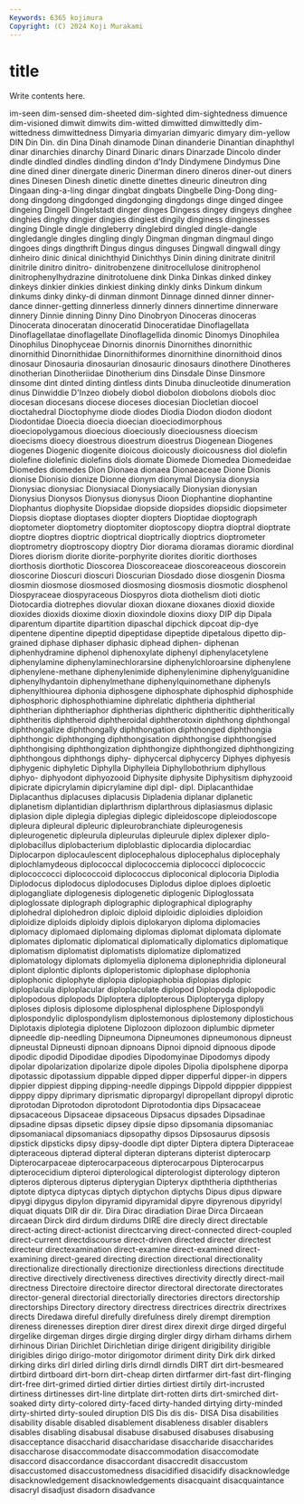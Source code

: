 ```yaml
---
Keywords: 6365 kojimura
Copyright: (C) 2024 Koji Murakami
---
```


# title

Write contents here.



im-seen
dim-sensed dim-sheeted dim-sighted dim-sightedness dimuence dim-visioned dimwit dimwits dim-witted dimwitted
dimwittedly dim-wittedness dimwittedness Dimyaria dimyarian dimyaric dimyary dim-yellow DIN Din
Din. din Dina Dinah dinamode Dinan dinanderie Dinantian dinaphthyl dinar
dinarchies dinarchy Dinard Dinaric dinars Dinarzade Dincolo dinder dindle dindled
dindles dindling dindon d'Indy Dindymene Dindymus Dine dine dined diner
dinergate dineric Dinerman dinero dineros diner-out diners dines Dinesen Dinesh
dinetic dinette dinettes dineuric dineutron ding Dingaan ding-a-ling dingar dingbat
dingbats Dingbelle Ding-Dong ding-dong dingdong dingdonged dingdonging dingdongs dinge dinged
dingee dingeing Dingell Dingelstadt dinger dinges Dingess dingey dingeys dinghee
dinghies dinghy dingier dingies dingiest dingily dinginess dinginesses dinging Dingle
dingle dingleberry dinglebird dingled dingle-dangle dingledangle dingles dingling dingly Dingman
dingman dingmaul dingo dingoes dings dingthrift Dingus dingus dinguses Dingwall
dingwall dingy dinheiro dinic dinical dinichthyid Dinichthys Dinin dining dinitrate
dinitril dinitrile dinitro dinitro- dinitrobenzene dinitrocellulose dinitrophenol dinitrophenylhydrazine dinitrotoluene dink
Dinka Dinkas dinked dinkey dinkeys dinkier dinkies dinkiest dinking dinkly
dinks Dinkum dinkum dinkums dinky dinky-di dinman dinmont Dinnage dinned
dinner dinner-dance dinner-getting dinnerless dinnerly dinners dinnertime dinnerware dinnery Dinnie
dinning Dinny Dino Dinobryon Dinoceras dinoceras Dinocerata dinoceratan dinoceratid Dinoceratidae
Dinoflagellata Dinoflagellatae dinoflagellate Dinoflagellida dinomic Dinomys Dinophilea Dinophilus Dinophyceae Dinornis
dinornis Dinornithes dinornithic dinornithid Dinornithidae Dinornithiformes dinornithine dinornithoid dinos dinosaur
Dinosauria dinosaurian dinosauric dinosaurs dinothere Dinotheres dinotherian Dinotheriidae Dinotherium dins
Dinsdale Dinse Dinsmore dinsome dint dinted dinting dintless dints Dinuba
dinucleotide dinumeration dinus Dinwiddie D'Inzeo diobely diobol diobolon diobolons diobols
dioc diocesan diocesans diocese dioceses diocesian Diocletian diocoel dioctahedral Dioctophyme
diode diodes Diodia Diodon diodon diodont Diodontidae Dioecia dioecia dioecian
dioeciodimorphous dioeciopolygamous dioecious dioeciously dioeciousness dioecism dioecisms dioecy dioestrous dioestrum
dioestrus Diogenean Diogenes diogenes Diogenic diogenite dioicous dioicously dioicousness diol
diolefin diolefine diolefinic diolefins diols diomate Diomede Diomedea Diomedeidae Diomedes
diomedes Dion Dionaea dionaea Dionaeaceae Dione Dionis dionise Dionisio dionize
Dionne dionym dionymal Dionysia dionysia Dionysiac dionysiac Dionysiacal Dionysiacally Dionysian
dionysian Dionysius Dionysos Dionysus dionysus Dioon Diophantine diophantine Diophantus diophysite
Diopsidae diopside diopsides diopsidic diopsimeter Diopsis dioptase dioptases diopter diopters
Dioptidae dioptograph dioptometer dioptometry dioptomiter dioptoscopy dioptra dioptral dioptrate dioptre
dioptres dioptric dioptrical dioptrically dioptrics dioptrometer dioptrometry dioptroscopy dioptry Dior
diorama dioramas dioramic diordinal Diores diorism diorite diorite-porphyrite diorites dioritic
diorthoses diorthosis diorthotic Dioscorea Dioscoreaceae dioscoreaceous dioscorein dioscorine Dioscuri dioscuri
Dioscurian Diosdado diose diosgenin Diosma diosmin diosmose diosmosed diosmosing diosmosis
diosmotic diosphenol Diospyraceae diospyraceous Diospyros diota diothelism dioti diotic Diotocardia
diotrephes diovular dioxan dioxane dioxanes dioxid dioxide dioxides dioxids dioxime
dioxin dioxindole dioxins dioxy DIP dip Dipala diparentum dipartite dipartition
dipaschal dipchick dipcoat dip-dye dipentene dipentine dipeptid dipeptidase dipeptide dipetalous
dipetto dip-grained diphase diphaser diphasic diphead diphen- diphenan diphenhydramine diphenol
diphenoxylate diphenyl diphenylacetylene diphenylamine diphenylaminechlorarsine diphenylchloroarsine diphenylene diphenylene-methane diphenylenimide diphenylenimine
diphenylguanidine diphenylhydantoin diphenylmethane diphenylquinomethane diphenyls diphenylthiourea diphonia diphosgene diphosphate diphosphid
diphosphide diphosphoric diphosphothiamine diphrelatic diphtheria diphtherial diphtherian diphtheriaphor diphtherias diphtheric
diphtheritic diphtheritically diphtheritis diphtheroid diphtheroidal diphtherotoxin diphthong diphthongal diphthongalize diphthongally
diphthongation diphthonged diphthongia diphthongic diphthonging diphthongisation diphthongise diphthongised diphthongising diphthongization
diphthongize diphthongized diphthongizing diphthongous diphthongs diphy- diphycercal diphycercy Diphyes diphyesis
diphygenic diphyletic Diphylla Diphylleia Diphyllobothrium diphyllous diphyo- diphyodont diphyozooid Diphysite
diphysite Diphysitism diphyzooid dipicrate dipicrylamin dipicrylamine dipl dipl- dipl. Diplacanthidae
Diplacanthus diplacuses diplacusis Dipladenia diplanar diplanetic diplanetism diplantidian diplarthrism diplarthrous
diplasiasmus diplasic diplasion diple diplegia diplegias diplegic dipleidoscope dipleiodoscope dipleura
dipleural dipleuric dipleurobranchiate dipleurogenesis dipleurogenetic dipleurula dipleurulas dipleurule diplex diplexer
diplo- diplobacillus diplobacterium diploblastic diplocardia diplocardiac Diplocarpon diplocaulescent diplocephalous diplocephalus
diplocephaly diplochlamydeous diplococcal diplococcemia diplococci diplococcic diplococcocci diplococcoid diplococcus diploconical
diplocoria Diplodia Diplodocus diplodocus diplodocuses Diplodus diploe diploes diploetic diplogangliate
diplogenesis diplogenetic diplogenic Diploglossata diploglossate diplograph diplographic diplographical diplography diplohedral
diplohedron diploic diploid diploidic diploidies diploidion diploidize diploids diploidy diplois
diplokaryon diploma diplomacies diplomacy diplomaed diplomaing diplomas diplomat diplomata diplomate
diplomates diplomatic diplomatical diplomatically diplomatics diplomatique diplomatism diplomatist diplomatists diplomatize
diplomatized diplomatology diplomats diplomyelia diplonema diplonephridia diploneural diplont diplontic diplonts
diploperistomic diplophase diplophonia diplophonic diplophyte diplopia diplopiaphobia diplopias diplopic diploplacula
diploplacular diploplaculate diplopod Diplopoda diplopodic diplopodous diplopods Diploptera diplopterous Diplopteryga
diplopy diploses diplosis diplosome diplosphenal diplosphene Diplospondyli diplospondylic diplospondylism diplostemonous
diplostemony diplostichous Diplotaxis diplotegia diplotene Diplozoon diplozoon diplumbic dipmeter dipneedle
dip-needling Dipneumona Dipneumones dipneumonous dipneust dipneustal Dipneusti dipnoan dipnoans Dipnoi
dipnoid dipnoous dipode dipodic dipodid Dipodidae dipodies Dipodomyinae Dipodomys dipody
dipolar dipolarization dipolarize dipole dipoles Dipolia dipolsphene diporpa dipotassic dipotassium
dippable dipped dipper dipperful dipper-in dippers dippier dippiest dipping dipping-needle
dippings Dippold dipppier dipppiest dipppy dippy diprimary diprismatic dipropargyl dipropellant
dipropyl diprotic diprotodan Diprotodon diprotodont Diprotodontia dips Dipsacaceae dipsacaceous Dipsaceae
dipsaceous Dipsacus dipsades Dipsadinae dipsadine dipsas dipsetic dipsey dipsie dipso
dipsomania dipsomaniac dipsomaniacal dipsomaniacs dipsopathy dipsos Dipsosaurus dipsosis dipstick dipsticks
dipsy dipsy-doodle dipt dipter Diptera diptera Dipteraceae dipteraceous dipterad dipteral
dipteran dipterans dipterist dipterocarp Dipterocarpaceae dipterocarpaceous dipterocarpous Dipterocarpus dipterocecidium dipteroi
dipterological dipterologist dipterology dipteron dipteros dipterous dipterus dipterygian Dipteryx dipththeria
dipththerias diptote diptyca diptycas diptych diptychon diptychs Dipus dipus dipware
dipygi dipygus dipylon dipyramid dipyramidal dipyre dipyrenous dipyridyl diquat diquats
DIR dir dir. Dira Dirac diradiation Dirae Dirca Dircaean dircaean
Dirck dird dirdum dirdums DIRE dire direcly direct directable direct-acting
direct-actionist directcarving direct-connected direct-coupled direct-current directdiscourse direct-driven directed directer directest
directeur directexamination direct-examine direct-examined direct-examining direct-geared directing direction directional directionality
directionalize directionally directionize directionless directions directitude directive directively directiveness directives
directivity directly direct-mail directness Directoire directoire director directoral directorate directorates
director-general directorial directorially directories directors directorship directorships Directory directory directress
directrices directrix directrixes directs Diredawa direful direfully direfulness direly dirempt
diremption direness direnesses direption direr direst direx direxit dirge dirged
dirgeful dirgelike dirgeman dirges dirgie dirging dirgler dirgy dirham dirhams
dirhem dirhinous Dirian Dirichlet Dirichletian dirige dirigent dirigibility dirigible dirigibles
dirigo dirigo-motor dirigomotor diriment dirity Dirk dirk dirked dirking dirks
dirl dirled dirling dirls dirndl dirndls DIRT dirt dirt-besmeared dirtbird
dirtboard dirt-born dirt-cheap dirten dirtfarmer dirt-fast dirt-flinging dirt-free dirt-grimed dirtied
dirtier dirties dirtiest dirtily dirt-incrusted dirtiness dirtinesses dirt-line dirtplate dirt-rotten
dirts dirt-smirched dirt-soaked dirty dirty-colored dirty-faced dirty-handed dirtying dirty-minded dirty-shirted
dirty-souled diruption DIS Dis dis dis- DISA Disa disabilities disability
disable disabled disablement disableness disabler disablers disables disabling disabusal disabuse
disabused disabuses disabusing disacceptance disaccharid disaccharidase disaccharide disaccharides disaccharose disaccommodate
disaccommodation disaccomodate disaccord disaccordance disaccordant disaccredit disaccustom disaccustomed disaccustomedness disacidified
disacidify disacknowledge disacknowledgement disacknowledgements disacquaint disacquaintance disacryl disadjust disadorn disadvance
